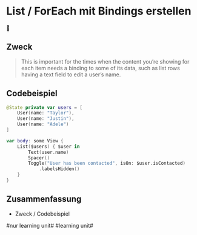 # List / ForEach mit Bindings erstellen
🔁

## Zweck

> This is important for the times when the content you’re showing for each item needs a binding to some of its data, such as list rows having a text field to edit a user’s name.

## Codebeispiel

```swift
@State private var users = [
    User(name: "Taylor"),
    User(name: "Justin"),
    User(name: "Adele")
]

var body: some View {
    List($users) { $user in
        Text(user.name)
        Spacer()
        Toggle("User has been contacted", isOn: $user.isContacted)
            .labelsHidden()
    }
}
```

## Zusammenfassung
- Zweck / Codebeispiel


#nur learning unit# #learning unit#